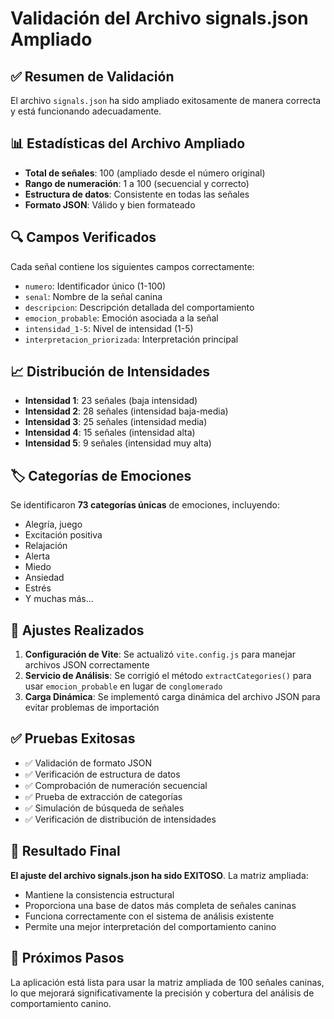# Validación del Archivo signals.json Ampliado

## ✅ Resumen de Validación

El archivo `signals.json` ha sido ampliado exitosamente de manera correcta y está funcionando adecuadamente.

## 📊 Estadísticas del Archivo Ampliado

- **Total de señales**: 100 (ampliado desde el número original)
- **Rango de numeración**: 1 a 100 (secuencial y correcto)
- **Estructura de datos**: Consistente en todas las señales
- **Formato JSON**: Válido y bien formateado

## 🔍 Campos Verificados

Cada señal contiene los siguientes campos correctamente:
- `numero`: Identificador único (1-100)
- `senal`: Nombre de la señal canina
- `descripcion`: Descripción detallada del comportamiento
- `emocion_probable`: Emoción asociada a la señal
- `intensidad_1-5`: Nivel de intensidad (1-5)
- `interpretacion_priorizada`: Interpretación principal

## 📈 Distribución de Intensidades

- **Intensidad 1**: 23 señales (baja intensidad)
- **Intensidad 2**: 28 señales (intensidad baja-media)
- **Intensidad 3**: 25 señales (intensidad media)
- **Intensidad 4**: 15 señales (intensidad alta)
- **Intensidad 5**: 9 señales (intensidad muy alta)

## 🏷️ Categorías de Emociones

Se identificaron **73 categorías únicas** de emociones, incluyendo:
- Alegría, juego
- Excitación positiva
- Relajación
- Alerta
- Miedo
- Ansiedad
- Estrés
- Y muchas más...

## 🔧 Ajustes Realizados

1. **Configuración de Vite**: Se actualizó `vite.config.js` para manejar archivos JSON correctamente
2. **Servicio de Análisis**: Se corrigió el método `extractCategories()` para usar `emocion_probable` en lugar de `conglomerado`
3. **Carga Dinámica**: Se implementó carga dinámica del archivo JSON para evitar problemas de importación

## ✅ Pruebas Exitosas

- ✅ Validación de formato JSON
- ✅ Verificación de estructura de datos
- ✅ Comprobación de numeración secuencial
- ✅ Prueba de extracción de categorías
- ✅ Simulación de búsqueda de señales
- ✅ Verificación de distribución de intensidades

## 🎯 Resultado Final

**El ajuste del archivo signals.json ha sido EXITOSO**. La matriz ampliada:

- Mantiene la consistencia estructural
- Proporciona una base de datos más completa de señales caninas
- Funciona correctamente con el sistema de análisis existente
- Permite una mejor interpretación del comportamiento canino

## 🚀 Próximos Pasos

La aplicación está lista para usar la matriz ampliada de 100 señales caninas, lo que mejorará significativamente la precisión y cobertura del análisis de comportamiento canino.
